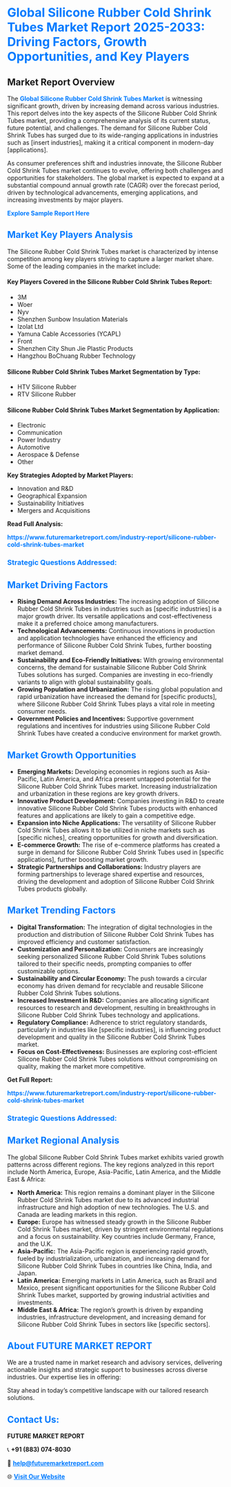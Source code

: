 <h1 style="color: #007BFF;">Global Silicone Rubber Cold Shrink Tubes Market Report 2025-2033: Driving Factors, Growth Opportunities, and Key Players</h1>

<section id="overview">
<h2>Market Report Overview</h2>
<p>The <a href="https://www.futuremarketreport.com/industry-report/silicone-rubber-cold-shrink-tubes-market" style="color: #007BFF; text-decoration: none;"><strong>Global Silicone Rubber Cold Shrink Tubes Market</strong></a> is witnessing significant growth, driven by increasing demand across various industries. This report delves into the key aspects of the Silicone Rubber Cold Shrink Tubes market, providing a comprehensive analysis of its current status, future potential, and challenges. The demand for Silicone Rubber Cold Shrink Tubes has surged due to its wide-ranging applications in industries such as [insert industries], making it a critical component in modern-day [applications].</p>
<p>As consumer preferences shift and industries innovate, the Silicone Rubber Cold Shrink Tubes market continues to evolve, offering both challenges and opportunities for stakeholders. The global market is expected to expand at a substantial compound annual growth rate (CAGR) over the forecast period, driven by technological advancements, emerging applications, and increasing investments by major players.</p>
</section>

<section id="overview">
<p><a href="https://www.futuremarketreport.com/request-sample/reportId=87420" style="color: #007BFF; text-decoration: none;"><strong>Explore Sample Report Here</strong></a></p>
</section>

<section id="key-players">
<h2 style="color: #007BFF;">Market Key Players Analysis</h2>
<p>The Silicone Rubber Cold Shrink Tubes market is characterized by intense competition among key players striving to capture a larger market share. Some of the leading companies in the market include:</p>
<h4>Key Players Covered in the Silicone Rubber Cold Shrink Tubes Report:</h4>
<ul><li>3M</li><li>Woer</li><li>Nyv</li><li>Shenzhen Sunbow Insulation Materials</li><li>Izolat Ltd</li><li>Yamuna Cable Accessories (YCAPL)</li><li>Front</li><li>Shenzhen City Shun Jie Plastic Products</li><li>Hangzhou BoChuang Rubber Technology</li></ul>
<h4>Silicone Rubber Cold Shrink Tubes Market Segmentation by Type:</h4>
<ul><li>HTV Silicone Rubber</li><li>RTV Silicone Rubber</li></ul>

<h4>Silicone Rubber Cold Shrink Tubes Market Segmentation by Application:</h4>
<ul><li>Electronic</li><li>Communication</li><li>Power Industry</li><li>Automotive</li><li>Aerospace &amp; Defense</li><li>Other</li></ul>
<p><strong>Key Strategies Adopted by Market Players:</strong></p>
<ul>
<li>Innovation and R&D</li>
<li>Geographical Expansion</li>
<li>Sustainability Initiatives</li>
<li>Mergers and Acquisitions</li>
</ul>
</section>

<section>
<p><strong>Read Full Analysis: </strong></p><a href="https://www.futuremarketreport.com/industry-report/silicone-rubber-cold-shrink-tubes-market" style="color: #007BFF; text-decoration: none;"><strong>https://www.futuremarketreport.com/industry-report/silicone-rubber-cold-shrink-tubes-market</strong></a>
<h3 style="color: #007BFF;">Strategic Questions Addressed:</h3>
</section>

<section id="driving-factors">
<h2 style="color: #007BFF;">Market Driving Factors</h2>
<ul>
<li><strong>Rising Demand Across Industries:</strong> The increasing adoption of Silicone Rubber Cold Shrink Tubes in industries such as [specific industries] is a major growth driver. Its versatile applications and cost-effectiveness make it a preferred choice among manufacturers.</li>
<li><strong>Technological Advancements:</strong> Continuous innovations in production and application technologies have enhanced the efficiency and performance of Silicone Rubber Cold Shrink Tubes, further boosting market demand.</li>
<li><strong>Sustainability and Eco-Friendly Initiatives:</strong> With growing environmental concerns, the demand for sustainable Silicone Rubber Cold Shrink Tubes solutions has surged. Companies are investing in eco-friendly variants to align with global sustainability goals.</li>
<li><strong>Growing Population and Urbanization:</strong> The rising global population and rapid urbanization have increased the demand for [specific products], where Silicone Rubber Cold Shrink Tubes plays a vital role in meeting consumer needs.</li>
<li><strong>Government Policies and Incentives:</strong> Supportive government regulations and incentives for industries using Silicone Rubber Cold Shrink Tubes have created a conducive environment for market growth.</li>
</ul>
</section>

<section id="growth-opportunities">
<h2 style="color: #007BFF;">Market Growth Opportunities</h2>
<ul>
<li><strong>Emerging Markets:</strong> Developing economies in regions such as Asia-Pacific, Latin America, and Africa present untapped potential for the Silicone Rubber Cold Shrink Tubes market. Increasing industrialization and urbanization in these regions are key growth drivers.</li>
<li><strong>Innovative Product Development:</strong> Companies investing in R&D to create innovative Silicone Rubber Cold Shrink Tubes products with enhanced features and applications are likely to gain a competitive edge.</li>
<li><strong>Expansion into Niche Applications:</strong> The versatility of Silicone Rubber Cold Shrink Tubes allows it to be utilized in niche markets such as [specific niches], creating opportunities for growth and diversification.</li>
<li><strong>E-commerce Growth:</strong> The rise of e-commerce platforms has created a surge in demand for Silicone Rubber Cold Shrink Tubes used in [specific applications], further boosting market growth.</li>
<li><strong>Strategic Partnerships and Collaborations:</strong> Industry players are forming partnerships to leverage shared expertise and resources, driving the development and adoption of Silicone Rubber Cold Shrink Tubes products globally.</li>
</ul>
</section>

<section id="trending-factors">
<h2 style="color: #007BFF;">Market Trending Factors</h2>
<ul>
<li><strong>Digital Transformation:</strong> The integration of digital technologies in the production and distribution of Silicone Rubber Cold Shrink Tubes has improved efficiency and customer satisfaction.</li>
<li><strong>Customization and Personalization:</strong> Consumers are increasingly seeking personalized Silicone Rubber Cold Shrink Tubes solutions tailored to their specific needs, prompting companies to offer customizable options.</li>
<li><strong>Sustainability and Circular Economy:</strong> The push towards a circular economy has driven demand for recyclable and reusable Silicone Rubber Cold Shrink Tubes solutions.</li>
<li><strong>Increased Investment in R&D:</strong> Companies are allocating significant resources to research and development, resulting in breakthroughs in Silicone Rubber Cold Shrink Tubes technology and applications.</li>
<li><strong>Regulatory Compliance:</strong> Adherence to strict regulatory standards, particularly in industries like [specific industries], is influencing product development and quality in the Silicone Rubber Cold Shrink Tubes market.</li>
<li><strong>Focus on Cost-Effectiveness:</strong> Businesses are exploring cost-efficient Silicone Rubber Cold Shrink Tubes solutions without compromising on quality, making the market more competitive.</li>
</ul>
</section>

<section>
<p><strong>Get Full Report: </strong></p><a href="https://www.futuremarketreport.com/industry-report/silicone-rubber-cold-shrink-tubes-market" style="color: #007BFF; text-decoration: none;"><strong>https://www.futuremarketreport.com/industry-report/silicone-rubber-cold-shrink-tubes-market</strong></a>
<h3 style="color: #007BFF;">Strategic Questions Addressed:</h3>
</section>


<section id="regional-analysis">
<h2 style="color: #007BFF;">Market Regional Analysis</h2>
<p>The global Silicone Rubber Cold Shrink Tubes market exhibits varied growth patterns across different regions. The key regions analyzed in this report include North America, Europe, Asia-Pacific, Latin America, and the Middle East & Africa:</p>
<ul>
<li><strong>North America:</strong> This region remains a dominant player in the Silicone Rubber Cold Shrink Tubes market due to its advanced industrial infrastructure and high adoption of new technologies. The U.S. and Canada are leading markets in this region.</li>
<li><strong>Europe:</strong> Europe has witnessed steady growth in the Silicone Rubber Cold Shrink Tubes market, driven by stringent environmental regulations and a focus on sustainability. Key countries include Germany, France, and the U.K.</li>
<li><strong>Asia-Pacific:</strong> The Asia-Pacific region is experiencing rapid growth, fueled by industrialization, urbanization, and increasing demand for Silicone Rubber Cold Shrink Tubes in countries like China, India, and Japan.</li>
<li><strong>Latin America:</strong> Emerging markets in Latin America, such as Brazil and Mexico, present significant opportunities for the Silicone Rubber Cold Shrink Tubes market, supported by growing industrial activities and investments.</li>
<li><strong>Middle East & Africa:</strong> The region’s growth is driven by expanding industries, infrastructure development, and increasing demand for Silicone Rubber Cold Shrink Tubes in sectors like [specific sectors].</li>
</ul>
</section>

<footer>
<h2 style="color: #007BFF;">About FUTURE MARKET REPORT</h2>
<p>We are a trusted name in market research and advisory services, delivering actionable insights and strategic support to businesses across diverse industries. Our expertise lies in offering:</p>

<p>Stay ahead in today’s competitive landscape with our tailored research solutions.</p>

<h2 style="color: #007BFF;">Contact Us:</h2>
<p><strong>FUTURE MARKET REPORT</strong></p>
<p>📞 <strong>+91 (883) 074-8030</strong></p>
<p>📧 <strong><a href="mailto:help@futuremarketreport.com" style="color: #007BFF;">help@futuremarketreport.com</a></strong></p>
<p>🌐 <strong><a href="https://www.futuremarketreport.com/" style="color: #007BFF;">Visit Our Website</a></strong></p>
</footer>